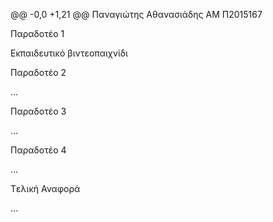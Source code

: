 @@ -0,0 +1,21 @@
﻿Παναγιώτης Αθανασιάδης ΑΜ Π2015167

Παραδοτέο 1

Εκπαιδευτικό βιντεοπαιχνίδι

Παραδοτέο 2

...

Παραδοτέο 3

...

Παραδοτέο 4

...

Tελική Αναφορά

...